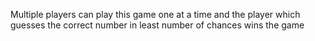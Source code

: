 Multiple players can play this game one at a time and the player which guesses the correct number in least number of chances wins the game